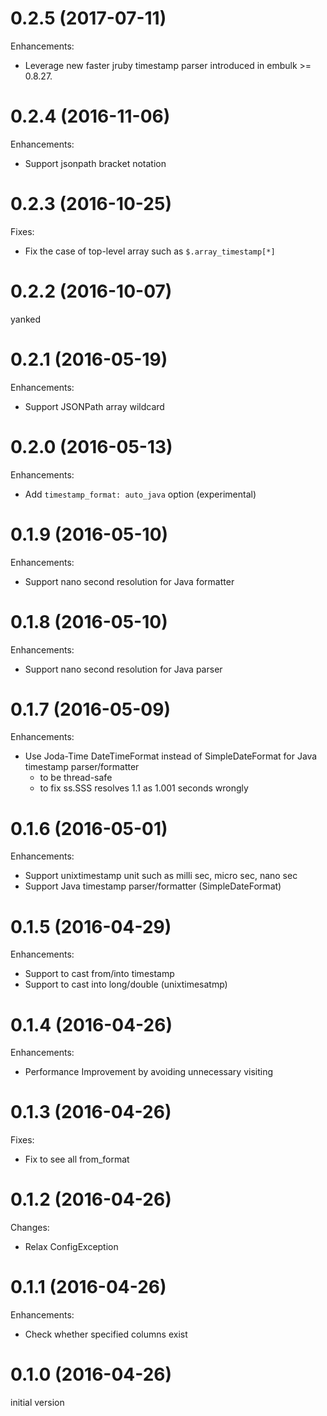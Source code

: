 # 0.2.5 (2017-07-11)

Enhancements:

* Leverage new faster jruby timestamp parser introduced in embulk >= 0.8.27.

# 0.2.4 (2016-11-06)

Enhancements:

* Support jsonpath bracket notation

# 0.2.3 (2016-10-25)

Fixes:

* Fix the case of top-level array such as `$.array_timestamp[*]`

# 0.2.2 (2016-10-07)

yanked

# 0.2.1 (2016-05-19)

Enhancements:

* Support JSONPath array wildcard

# 0.2.0 (2016-05-13)

Enhancements:

* Add `timestamp_format: auto_java` option (experimental)

# 0.1.9 (2016-05-10)

Enhancements:

* Support nano second resolution for Java formatter

# 0.1.8 (2016-05-10)

Enhancements:

* Support nano second resolution for Java parser

# 0.1.7 (2016-05-09)

Enhancements:

* Use Joda-Time DateTimeFormat instead of SimpleDateFormat for Java timestamp parser/formatter
  * to be thread-safe
  * to fix ss.SSS resolves 1.1 as 1.001 seconds wrongly

# 0.1.6 (2016-05-01)

Enhancements:

* Support unixtimestamp unit such as milli sec, micro sec, nano sec
* Support Java timestamp parser/formatter (SimpleDateFormat)

# 0.1.5 (2016-04-29)

Enhancements:

* Support to cast from/into timestamp
* Support to cast into long/double (unixtimesatmp)

# 0.1.4 (2016-04-26)

Enhancements:

* Performance Improvement by avoiding unnecessary visiting

# 0.1.3 (2016-04-26)

Fixes:

* Fix to see all from_format

# 0.1.2 (2016-04-26)

Changes:

* Relax ConfigException

# 0.1.1 (2016-04-26)

Enhancements:

* Check whether specified columns exist

# 0.1.0 (2016-04-26)

initial version
